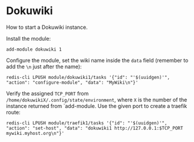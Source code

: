 # Dokuwiki

How to start a Dokuwiki instance.

Install the module:
```
add-module dokuwiki 1
```

Configure the module, set the wiki name inside the `data` field (remember to add the `\n` just after the name):
```
redis-cli LPUSH module/dokuwiki1/tasks '{"id": "'$(uuidgen)'", "action": "configure-module", "data": "MyWiki\n"}'
```

Verify the assigned `TCP_PORT` from `/home/dokuwikiX/.config/state/environment`, where `X` is the number of the instance returned from `add-module.
Use the given port to create a traefik route:
```
redis-cli LPUSH module/traefik1/tasks '{"id": "'$(uuidgen)'", "action": "set-host", "data": "dokuwiki1 http://127.0.0.1:$TCP_PORT mywiki.myhost.org\n"}'
```
